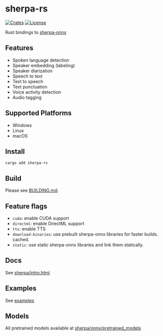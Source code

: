 # sherpa-rs

[![Crates](https://img.shields.io/crates/v/sherpa-rs?logo=rust)](https://crates.io/crates/sherpa-rs/)
[![License](https://img.shields.io/github/license/thewh1teagle/sherpa-rs?color=00aaaa&logo=license)](https://github.com/thewh1teagle/sherpa-rs/blob/main/LICENSE)

Rust bindings to [sherpa-onnx](https://github.com/k2-fsa/sherpa-onnx)

## Features

- Spoken language detection
- Speaker embedding (labeling)
- Speaker diarization
- Speech to text
- Text to speech
- Text punctuation
- Voice activity detection
- Audio tagging

## Supported Platforms

- Windows
- Linux
- macOS

## Install

```console
cargo add sherpa-rs
```

## Build

Please see [BUILDING.md](BUILDING.md).

## Feature flags

- `cuda`: enable CUDA support
- `directml`: enable DirectML support
- `tts`: enable TTS
- `download-binaries`: use prebuilt sherpa-onnx libraries for faster builds. cached.
- `static`: use static sherpa-onnx libraries and link them statically.

## Docs

See [sherpa/intro.html](https://k2-fsa.github.io/sherpa/intro.html)

## Examples

See [examples](examples)

## Models

All pretrained models available at [sherpa/onnx/pretrained_models](https://k2-fsa.github.io/sherpa/onnx/pretrained_models/index.html)
